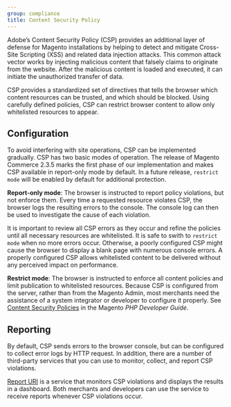 ```yaml
---
group: compliance
title: Content Security Policy
---
```


Adobe’s Content Security Policy (CSP) provides an additional layer of defense for Magento installations by helping to detect and mitigate Cross-Site Scripting (XSS) and related data injection attacks. This common attack vector works by injecting malicious content that falsely claims to originate from the website. After the malicious content is loaded and executed, it can initiate the unauthorized transfer of data.

CSP provides a standardized set of directives that tells the browser which content resources can be trusted, and which should be blocked. Using carefully defined policies, CSP can restrict browser content to allow only whitelisted resources to appear.

## Configuration

To avoid interfering with site operations, CSP can be implemented gradually. CSP has two basic modes of operation. The release of Magento Commerce 2.3.5 marks the first phase of our implementation and makes CSP available in report-only mode by default. In a future release, `restrict mode` will be enabled by default for additional protection.

**Report-only mode**: The browser is instructed to report policy violations, but not enforce them. Every time a requested resource violates CSP, the browser logs the resulting errors to the console. The console log can then be used to investigate the cause of each violation.

It is important to review all CSP errors as they occur and refine the policies until all necessary resources are whitelisted. It is safe to swith to `restrict mode` when no more errors occur. Otherwise, a poorly configured CSP might cause the browser to display a blank page with numerous console errors. A properly configured CSP allows whitelisted content to be delivered without any perceived impact on performance.

**Restrict mode**: The browser is instructed to enforce all content policies and limit publication to whitelisted resources. Because CSP is configured from the server, rather than from the Magento Admin, most merchants need the assistance of a system integrator or developer to configure it properly. See [Content Security Policies][] in the Magento _PHP Developer Guide_.

## Reporting

By default, CSP sends errors to the browser console, but can be configured to collect error logs by HTTP request. In addition, there are a number of third-party services that you can use to monitor, collect, and report CSP violations.

[Report URI][] is a service that monitors CSP violations and displays the results in a dashboard. Both merchants and developers can use the service to receive reports whenever CSP violations occur.

[Content Security Policies]: {{page.baseurl}}/guides/v2.3/extension-dev-guide/security/content-security-policies.html
[Report URI]: https://report-uri.io/